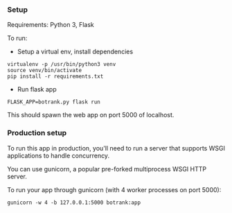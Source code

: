 
### Setup

Requirements: Python 3, Flask

To run: 

- Setup a virtual env, install dependencies
```
virtualenv -p /usr/bin/python3 venv
source venv/bin/activate
pip install -r requirements.txt
```

- Run flask app
```
FLASK_APP=botrank.py flask run
```

This should spawn the web app on port 5000 of localhost.

### Production setup

To run this app in production, you'll need to run a server that supports
WSGI applications to handle concurrency.

You can use gunicorn, a popular pre-forked multiprocess WSGI HTTP server.

To run your app through gunicorn (with 4 worker processes on port 5000):

```
gunicorn -w 4 -b 127.0.0.1:5000 botrank:app
```